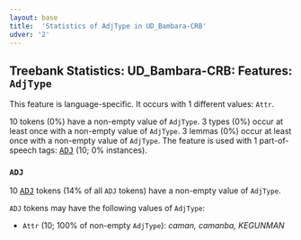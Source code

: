 ```yaml
---
layout: base
title:  'Statistics of AdjType in UD_Bambara-CRB'
udver: '2'
---
```


## Treebank Statistics: UD_Bambara-CRB: Features: `AdjType`

This feature is language-specific.
It occurs with 1 different values: `Attr`.

10 tokens (0%) have a non-empty value of `AdjType`.
3 types (0%) occur at least once with a non-empty value of `AdjType`.
3 lemmas (0%) occur at least once with a non-empty value of `AdjType`.
The feature is used with 1 part-of-speech tags: <tt><a href="bm_crb-pos-ADJ.html">ADJ</a></tt> (10; 0% instances).

### `ADJ`

10 <tt><a href="bm_crb-pos-ADJ.html">ADJ</a></tt> tokens (14% of all `ADJ` tokens) have a non-empty value of `AdjType`.

`ADJ` tokens may have the following values of `AdjType`:

* `Attr` (10; 100% of non-empty `AdjType`): <em>caman, camanba, KEGUNMAN</em>

